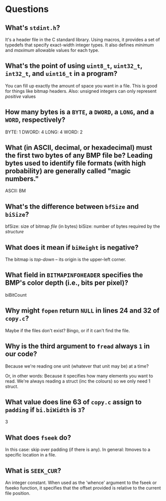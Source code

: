 # Questions

## What's `stdint.h`?

It's a header file in the C standard library.
Using macros, it provides a set of typedefs that specify exact-width integer types.
It also defines *minimum* and *maximum* allowable values for each type.

## What's the point of using `uint8_t`, `uint32_t`, `int32_t`, and `uint16_t` in a program?

You can fill up exactly the amount of space you want in a file.
This is good for things like bitmap headers.
Also: unsigned integers can only represent *positive* values

## How many bytes is a `BYTE`, a `DWORD`, a `LONG`, and a `WORD`, respectively?

BYTE: 1
DWORD: 4
LONG: 4
WORD: 2

## What (in ASCII, decimal, or hexadecimal) must the first two bytes of any BMP file be? Leading bytes used to identify file formats (with high probability) are generally called "magic numbers."

ASCII: BM

## What's the difference between `bfSize` and `biSize`?

bfSize: size of bitmap *file* (in bytes)
biSize: number of bytes required by the *structure*

## What does it mean if `biHeight` is negative?

The bitmap is *top-down* – its origin is the upper-left corner.

## What field in `BITMAPINFOHEADER` specifies the BMP's color depth (i.e., bits per pixel)?

biBitCount

## Why might `fopen` return `NULL` in lines 24 and 32 of `copy.c`?

Maybe if the files don't exist? Bingo, or if it can't find the file.

## Why is the third argument to `fread` always `1` in our code?

Because we're reading one unit (whatever that unit may be) at a time?

Or, in other words:
Because it specifies how many elements you want to read.
We're always reading a struct (inc the colours) so we only need 1 struct.

## What value does line 63 of `copy.c` assign to `padding` if `bi.biWidth` is `3`?

3

## What does `fseek` do?

In this case: skip over padding (if there is any).
In general: Itmoves to a specific location in a file.

## What is `SEEK_CUR`?

An integer constant.
When used as the 'whence' argument to the fseek or fseeko function, it specifies that the
offset provided is relative to the current file position.